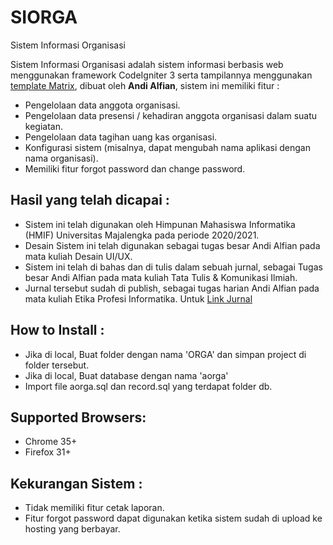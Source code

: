 # SIORGA
Sistem Informasi Organisasi

Sistem Informasi Organisasi adalah sistem informasi berbasis web menggunakan framework CodeIgniter 3 serta tampilannya menggunakan [template Matrix](https://matrixadmin.wrappixel.com/), dibuat oleh <b>Andi Alfian</b>, sistem ini memiliki fitur  : <br>
- Pengelolaan data anggota organisasi.
- Pengelolaan data presensi / kehadiran anggota organisasi dalam suatu kegiatan.
- Pengelolaan data tagihan uang kas organisasi.
- Konfigurasi sistem (misalnya, dapat mengubah nama aplikasi dengan nama organisasi).
- Memiliki fitur forgot password dan change password.

## Hasil yang telah dicapai : 
- Sistem ini telah digunakan oleh Himpunan Mahasiswa Informatika (HMIF) Universitas Majalengka pada periode 2020/2021.
- Desain Sistem ini telah digunakan sebagai tugas besar Andi Alfian pada mata kuliah Desain UI/UX. 
- Sistem ini telah di bahas dan di tulis dalam sebuah jurnal, sebagai Tugas besar Andi Alfian pada mata kuliah Tata Tulis & Komunikasi Ilmiah. 
- Jurnal tersebut sudah di publish, sebagai tugas harian Andi Alfian pada  mata kuliah Etika Profesi Informatika. Untuk [Link Jurnal](https://ejournal.papanda.org/index.php/jistec/article/download/83/67)

## How to Install :
- Jika di local, Buat folder dengan nama 'ORGA' dan simpan project di folder tersebut.
- Jika di local, Buat database dengan nama 'aorga' 
- Import file aorga.sql dan record.sql yang terdapat folder db. 

## Supported Browsers:
- Chrome 35+
- Firefox 31+

## Kekurangan Sistem :
- Tidak memiliki fitur cetak laporan. <br>
- Fitur forgot password dapat digunakan ketika sistem sudah di upload ke hosting yang berbayar. <br> 
